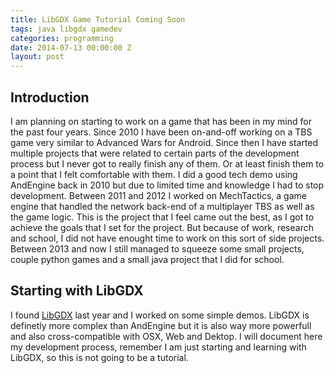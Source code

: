 ```yaml
---
title: LibGDX Game Tutorial Coming Soon
tags: java libgdx gamedev
categories: programming
date: 2014-07-13 00:00:00 Z
layout: post
---
```


Introduction
------------

I am planning on starting to work on a game that has been in my mind for the past four years. Since 2010 I have been on-and-off working on a TBS game very similar to Advanced Wars for Android. Since then I have started multiple projects that were related to certain parts of the development process but I never got to really finish any of them. Or at least finish them to a point that I felt comfortable with them. I did a good tech demo using AndEngine back in 2010 but due to limited time and knowledge I had to stop development. Between 2011 and 2012 I worked on MechTactics, a game engine that handled the network back-end of a multiplayer TBS as well as the game logic. This is the project that I feel came out the best, as I got to achieve the goals that I set for the project. But because of work, research and school, I did not have enought time to work on this sort of side projects. Between 2013 and now I still managed to squeeze some small projects, couple python games and a small java project that I did for school.

Starting with LibGDX
--------------------

I found [LibGDX]("https://libgdx.badlogicgames.com/) last year and I worked on some simple demos. LibGDX is definetly more complex than AndEngine but it is also way more powerfull and also cross-compatible with OSX, Web and Dektop. I will document here my development process, remember I am just starting and learning with LibGDX, so this is not going to be a tutorial.

